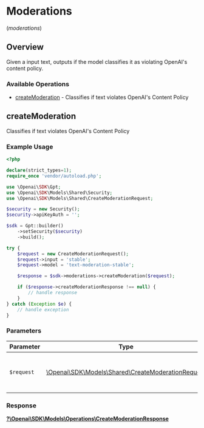 # Moderations
(*moderations*)

## Overview

Given a input text, outputs if the model classifies it as violating OpenAI's content policy.

### Available Operations

* [createModeration](#createmoderation) - Classifies if text violates OpenAI's Content Policy

## createModeration

Classifies if text violates OpenAI's Content Policy

### Example Usage

```php
<?php

declare(strict_types=1);
require_once 'vendor/autoload.php';

use \Openai\SDK\Gpt;
use \Openai\SDK\Models\Shared\Security;
use \Openai\SDK\Models\Shared\CreateModerationRequest;

$security = new Security();
$security->apiKeyAuth = '';

$sdk = Gpt::builder()
    ->setSecurity($security)
    ->build();

try {
    $request = new CreateModerationRequest();
    $request->input = 'stable';
    $request->model = 'text-moderation-stable';

    $response = $sdk->moderations->createModeration($request);

    if ($response->createModerationResponse !== null) {
        // handle response
    }
} catch (Exception $e) {
    // handle exception
}
```

### Parameters

| Parameter                                                                                           | Type                                                                                                | Required                                                                                            | Description                                                                                         |
| --------------------------------------------------------------------------------------------------- | --------------------------------------------------------------------------------------------------- | --------------------------------------------------------------------------------------------------- | --------------------------------------------------------------------------------------------------- |
| `$request`                                                                                          | [\Openai\SDK\Models\Shared\CreateModerationRequest](../../models/shared/CreateModerationRequest.md) | :heavy_check_mark:                                                                                  | The request object to use for the request.                                                          |


### Response

**[?\Openai\SDK\Models\Operations\CreateModerationResponse](../../models/operations/CreateModerationResponse.md)**

